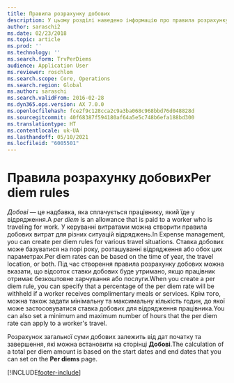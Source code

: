 ```yaml
---
title: Правила розрахунку добових
description: У цьому розділі наведено інформацію про правила розрахунку добових.
author: saraschi2
ms.date: 02/23/2018
ms.topic: article
ms.prod: ''
ms.technology: ''
ms.search.form: TrvPerDiems
audience: Application User
ms.reviewer: roschlom
ms.search.scope: Core, Operations
ms.search.region: Global
ms.author: saraschi
ms.search.validFrom: 2016-02-28
ms.dyn365.ops.version: AX 7.0.0
ms.openlocfilehash: fce2f9c128cca2c9a3ba068c968bbd76d048828d
ms.sourcegitcommit: 40f68387f594180af64a5e5c748b6efa188bd300
ms.translationtype: HT
ms.contentlocale: uk-UA
ms.lasthandoff: 05/10/2021
ms.locfileid: "6005501"
---
```

# <a name="per-diem-rules"></a><span data-ttu-id="c153f-103">Правила розрахунку добових</span><span class="sxs-lookup"><span data-stu-id="c153f-103">Per diem rules</span></span>

<span data-ttu-id="c153f-104">*Добові* — це надбавка, яка сплачується працівнику, який їде у відрядження.</span><span class="sxs-lookup"><span data-stu-id="c153f-104">A *per diem* is an allowance that is paid to a worker who is traveling for work.</span></span> <span data-ttu-id="c153f-105">У керуванні витратами можна створити правила добових витрат для різних ситуацій відряджень.</span><span class="sxs-lookup"><span data-stu-id="c153f-105">In Expense management, you can create per diem rules for various travel situations.</span></span> <span data-ttu-id="c153f-106">Ставка добових може базуватися на порі року, розташуванні відрядження або обох цих параметрах.</span><span class="sxs-lookup"><span data-stu-id="c153f-106">Per diem rates can be based on the time of year, the travel location, or both.</span></span> <span data-ttu-id="c153f-107">Під час створення правила розрахунку добових можна вказати, що відсоток ставки добових буде утримано, якщо працівник отримає безкоштовне харчування або послуги.</span><span class="sxs-lookup"><span data-stu-id="c153f-107">When you create a per diem rule, you can specify that a percentage of the per diem rate will be withheld if a worker receives complimentary meals or services.</span></span> <span data-ttu-id="c153f-108">Крім того, можна також задати мінімальну та максимальну кількість годин, до якої може застосовуватися ставка добових для відрядження працівника.</span><span class="sxs-lookup"><span data-stu-id="c153f-108">You can also set a minimum and maximum number of hours that the per diem rate can apply to a worker's travel.</span></span>

<span data-ttu-id="c153f-109">Розрахунок загальної суми добових залежить від дат початку та завершення, які можна встановити на сторінці **Добові**.</span><span class="sxs-lookup"><span data-stu-id="c153f-109">The calculation of a total per diem amount is based on the start dates and end dates that you can set on the **Per diems** page.</span></span>


[!INCLUDE[footer-include](../includes/footer-banner.md)]